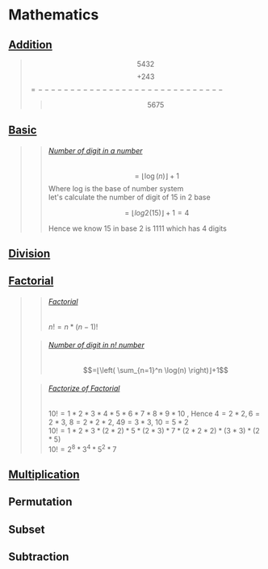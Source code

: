 # Mathematics
 ## [Addition]()
 >  $$5 4 3 2$$
 >  $$+ 2 4 3$$
 >  $=-----------------------------$
 > > $$5 6 7 5$$
 ## [Basic](https://github.com/teddy-teem/Competitive-Programming/tree/master/Mathmetics/Basic)
 >  > ###### [Number of digit in a number](https://github.com/teddy-teem/Competitive-Programming/blob/master/Mathmetics/Basic/NumberOfDigits.cpp) 
 >  > $$= ⌊ \log( n ) ⌋ + 1$$
 >  > Where log  is the base of number system </br>
 >  > let's calculate the number of digit of 15 in 2 base 
 >  > ```math
 >  > =⌊log2(15)⌋ + 1 = 4
 >  > ```
 >  > Hence we know 15 in base 2 is 1111 which has 4 digits
 ## [Division]()
 ## [Factorial](https://github.com/teddy-teem/Competitive-Programming/tree/master/Mathmetics/Factorial)
>   > ###### [Factorial](https://github.com/teddy-teem/Competitive-Programming/blob/master/Mathmetics/Factorial/Factorial.cpp) 
>  > $n! = n* (n-1)!$
>  
>  > ###### [Number of digit in n! number](https://github.com/teddy-teem/Competitive-Programming/blob/master/Mathmetics/Factorial/NumberOfDigitsInFactorial.cpp) 
>  > $$=⌊\left( \sum_{n=1}^n \log(n) \right)⌋+1$$
>  
>  > ######  [Factorize of Factorial](https://github.com/teddy-teem/Competitive-Programming/blob/master/Mathmetics/Factorial/FactorizeFactorial.cpp) 
>  > $10! = 1 * 2 * 3 * 4 * 5 * 6 * 7 * 8 * 9 * 10$  , $\text{ Hence    }4 = 2 * 2, 6 = 2 * 3 \text{, } 8 = 2 * 2 * 2 \text{, }4 9 = 3 * 3 \text{, } 10 = 5 * 2$    
>  > $10! = 1 * 2 * 3 * ( 2 * 2 ) * 5 * ( 2 * 3 ) * 7 * ( 2 * 2 * 2 ) * (3 * 3) * (2 * 5)$ <br>
>  > $10! = 2^8 * 3^4 * 5^2 * 7$
 ## [Multiplication]()
 ## Permutation
 ## Subset
 ## Subtraction
